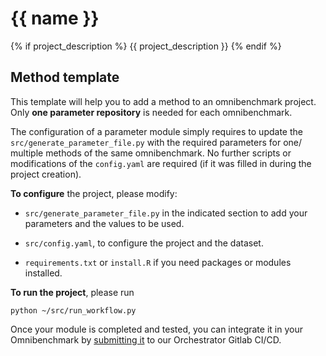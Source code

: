 # {{ name }} 
{% if project_description %}
{{ project_description }}
{% endif %}

## Method template

This template will help you to add a method to an omnibenchmark project. Only **one parameter repository** is needed for each omnibenchmark. 

The configuration of a parameter module simply requires to update the `src/generate_parameter_file.py` with the required parameters for one/ multiple methods of the same omnibenchmark. No further scripts or modifications of the `config.yaml` are required (if it was filled in during the project creation). 

**To configure** the project, please modify: 

- `src/generate_parameter_file.py` in the indicated section to add your parameters and the values to be used. 

- `src/config.yaml`, to configure the project and the dataset.

- `requirements.txt` or `install.R` if you need packages or modules installed. 

**To run the project**, please run

`python ~/src/run_workflow.py`

Once your module is completed and tested, you can integrate it in your Omnibenchmark by [submitting it](https://omnibenchmark.readthedocs.io/en/latest/start/modules/04_Add_module_to_omnibench.html) to our Orchestrator Gitlab CI/CD.